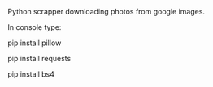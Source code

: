 Python scrapper downloading photos from google images.

In console type:

pip install pillow

pip install requests

pip install bs4
